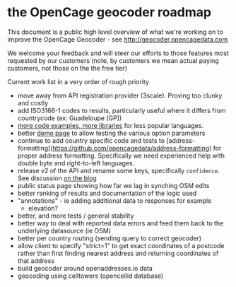 the OpenCage geocoder roadmap
====================

This document is a public high level overview of what we're working on to improve the OpenCage Geocoder - see http://geocoder.opencagedata.com

We welcome your feedback and will steer our efforts to those features most requested by our customers (note, by customers we mean actual paying customers, not those on the the free tier)

Current work list in a very order of rough priority
- move away from API registration provider (3scale). Proving too clunky and costly
- add ISO3166-1 codes to results, particularly useful where it differs from countrycode (ex: Guadeloupe (GP))
- [more code examples, more libraries](https://geocoder.opencagedata.com/code) for less popular languages.
- better [demo page](https://geocoder.opencagedata.com/demo) to allow testing the various option parameters
- continue to add country specific code and tests to [address-formatting[(https://github.com/opencagedata/address-formatting) for proper address formatting. Specifically we need experienced help with double byte and right-to-left languages. 
- release v2 of the API and rename some keys, specifically `confidence`. See discussion [on the blog](http://blog.opencagedata.com/post/127899935808/changing-confidence-scoring) 
- public status page showing how far we lag in synching OSM edits
- better ranking of results and documentation of the logic used
- "annotations" - ie adding additional data to responses for example 
  - elevation?
- better, and more tests / general stability
- better way to deal with reported data errors and feed them back to the underlying datasource (ie OSM)
- better per country routing (sending query to correct geocoder)
- allow client to specify "strict=1" to get exact coordinates of a postcode rather than first finding nearest address and returning coordinates of that address
- build geocoder around openaddresses.io data
- geocoding using celltowers (opencellid database)
